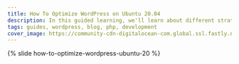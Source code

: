```yaml
---
title: How To Optimize WordPress on Ubuntu 20.04
description: In this guided learning, we'll learn about different strategies to optimize your WordPress installation on Ubuntu 20.04
tags: guides, wordpress, blog, php, development
cover_image: https://community-cdn-digitalocean-com.global.ssl.fastly.net/variants/K99W7omMS3qSD3u6ajhdJwHd/035575f2985fe451d86e717d73691e533a1a00545d7230900ed786341dc3c882
---
```

{% slide how-to-optimize-wordpress-ubuntu-20 %}